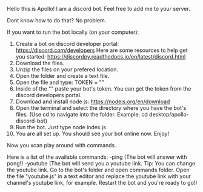 Hello this is Apollo! I am a discord bot. Feel free to add me to your server.

Dont know how to do that? No problem.

If you want to run the bot locally (on your computer):
1. Create a bot on discord developer portal: https://discord.com/developers
Here are some resources to help get you started: https://discordpy.readthedocs.io/en/latest/discord.html
2. Download the files.
3. Unzip the files on your prefered location.
4. Open the folder and create a text file.
5. Open the file and type: TOKEN = ""
6. Inside of the "" paste your bot's token. You can get the token from the discord developers portal.
7. Download and install node js: https://nodejs.org/en/download
8. Open the terminal and select the directory where you have the bot's files. (Use cd to navigate into the folder. Example: cd desktop/apollo-discord-bot)
9. Run the bot. Just type node index.js
10. You are all set up. You should see your bot online now. Enjoy!

Now you xcan play around with commands.

Here is a list of the available commands:
-ping 
(The bot will answer with pong!)
-youtube
(The bot will send you a youtube link. Tip: You can change the youtube link. Go to the bot's folder and open commands folder. Open the file "youtube.js" in a text editor and replace the youtube link with your channel's youtube link, for example. Restart the bot and you're ready to go!)